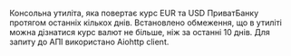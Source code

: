 



Консольна утиліта, яка повертає курс EUR та USD ПриватБанку протягом останніх кількох днів. Встановлено обмеження, що в утиліті можна дізнатися курс валют не більше, ніж за останні 10 днів. Для запиту до АПІ використано Aiohttp client.
